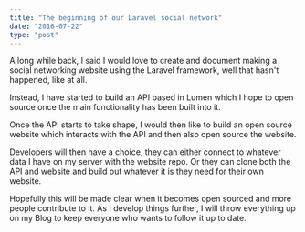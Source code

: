 ```yaml
---
title: "The beginning of our Laravel social network"
date: "2016-07-22"
type: "post"
---
```


A long while back, I said I would love to create and document making a social networking website using the Laravel framework, well that hasn't happened, like at all.

Instead, I have started to build an API based in Lumen which I hope to open source once the main functionality has been built into it.

Once the API starts to take shape, I would then like to build an open source website which interacts with the API and then also open source the website.

Developers will then have a choice, they can either connect to whatever data I have on my server with the website repo. Or they can clone both the API and website and build out whatever it is they need for their own website.

Hopefully this will be made clear when it becomes open sourced and more people contribute to it. As I develop things further, I will throw everything up on my Blog to keep everyone who wants to follow it up to date.
